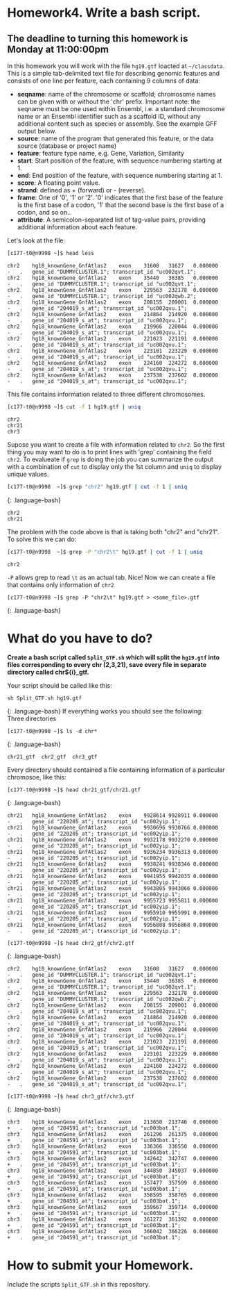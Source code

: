 
# Homework4. Write a bash script.  

## The deadline to turning this homework is **Monday at 11:00:00pm**   

In this homework you will work with the file `hg19.gtf` loacted at `~/classdata`. This is a simple tab-delimited text file for describing genomic features and 
consists of one line per feature, each containing 9 columns of data:  

- **seqname**: name of the chromosome or scaffold; chromosome names can be given with or without the 'chr' prefix. Important note: the seqname must be one used within Ensembl, i.e. a standard chromosome name or an Ensembl identifier such as a scaffold ID, without any additional content such as species or assembly. See the example GFF output below.  
- **source**: name of the program that generated this feature, or the data source (database or project name)  
- **feature**: feature type name, e.g. Gene, Variation, Similarity  
- **start**: Start position of the feature, with sequence numbering starting at 1.  
- **end**: End position of the feature, with sequence numbering starting at 1.  
- **score**: A floating point value.  
- **strand**: defined as + (forward) or - (reverse).  
- **frame**: One of '0', '1' or '2'. '0' indicates that the first base of the feature is the first base of a codon, '1' that the second base is the first base of a codon, and so on..  
- **attribute**: A semicolon-separated list of tag-value pairs, providing additional information about each feature.  

Let's look at the file:  
```bash
[c177-t0@n9998 ~]$ head less
```

```
chr2	hg18_knownGene_GnfAtlas2	exon	31608	31627	0.000000	-	.	gene_id "DUMMYCLUSTER.1"; transcript_id "uc002qvt.1";
chr2	hg18_knownGene_GnfAtlas2	exon	35440	36385	0.000000	-	.	gene_id "DUMMYCLUSTER.1"; transcript_id "uc002qvt.1";
chr2	hg18_knownGene_GnfAtlas2	exon	229563	232178	0.000000	-	.	gene_id "DUMMYCLUSTER.1"; transcript_id "uc002qwb.2";
chr2	hg18_knownGene_GnfAtlas2	exon	208155	209001	0.000000	-	.	gene_id "204019_s_at"; transcript_id "uc002qvu.1";
chr2	hg18_knownGene_GnfAtlas2	exon	214864	214920	0.000000	-	.	gene_id "204019_s_at"; transcript_id "uc002qvu.1";
chr2	hg18_knownGene_GnfAtlas2	exon	219966	220044	0.000000	-	.	gene_id "204019_s_at"; transcript_id "uc002qvu.1";
chr2	hg18_knownGene_GnfAtlas2	exon	221023	221191	0.000000	-	.	gene_id "204019_s_at"; transcript_id "uc002qvu.1";
chr2	hg18_knownGene_GnfAtlas2	exon	223101	223229	0.000000	-	.	gene_id "204019_s_at"; transcript_id "uc002qvu.1";
chr2	hg18_knownGene_GnfAtlas2	exon	224160	224272	0.000000	-	.	gene_id "204019_s_at"; transcript_id "uc002qvu.1";
chr2	hg18_knownGene_GnfAtlas2	exon	237538	237602	0.000000	-	.	gene_id "204019_s_at"; transcript_id "uc002qvu.1";
```

This file contains information related to three different chromosomes.  

```bash
[c177-t0@n9998 ~]$ cut -f 1 hg19.gtf | uniq
```
~~~
chr2
chr21
chr3
~~~

Supose you want to create a file with information related to `chr2`. So the first thing 
you may want to do is to print lines with 'grep' containing the field `chr2`. To evalueate if `grep` is doing the job you can
summarize the output with a combination of 
`cut` to display only the 1st column and `uniq` to display unique values.  

```bash
[c177-t0@n9998  ~]$ grep "chr2" hg19.gtf | cut -f 1 | uniq
```
{:  .language-bash}
~~~
chr2
chr21
~~~

The problem with the code above is that is taking both "chr2" and "chr21". To solve this we can do:  

```bash
[c177-t0@n9998  ~]$ grep -P "chr2\t" hg19.gtf | cut -f 1 | uniq
```
~~~
chr2
~~~
`-P` allows grep to read `\t` as an actual tab. Nice! Now we can create a file that contains only information of `chr2`

~~~
[c177-t0@n9998 ~]$ grep -P "chr2\t" hg19.gtf > <some_file>.gtf
~~~
{:  .language-bash}


# What do you have to do?    
**Create a bash script called `Split_GTF.sh`  which will split the `hg19.gtf` into files corresponding to every chr (2,3,21), 
save every file in separate directory called chr${i}_gtf.**

Your script should be called like this:  
~~~
sh Split_GTF.sh hg19.gtf   
~~~
{:  .language-bash}
If everything works you should see the following:  
Three directories  
~~~
[c177-t0@n9998 ~]$ ls -d chr*
~~~
{:  .language-bash}
~~~
chr21_gtf  chr2_gtf  chr3_gtf
~~~

Every directory should contained a file containing information of a particular chromosoe, like this:  
~~~
[c177-t0@n9998 ~]$ head chr21_gtf/chr21.gtf
~~~
{:  .language-bash}
~~~
chr21	hg18_knownGene_GnfAtlas2	exon	9928614	9928911	0.000000	-	.	gene_id "220205_at"; transcript_id "uc002yip.1";
chr21	hg18_knownGene_GnfAtlas2	exon	9930696	9930766	0.000000	-	.	gene_id "220205_at"; transcript_id "uc002yip.1";
chr21	hg18_knownGene_GnfAtlas2	exon	9932178	9932270	0.000000	-	.	gene_id "220205_at"; transcript_id "uc002yip.1";
chr21	hg18_knownGene_GnfAtlas2	exon	9936234	9936313	0.000000	-	.	gene_id "220205_at"; transcript_id "uc002yip.1";
chr21	hg18_knownGene_GnfAtlas2	exon	9938241	9938346	0.000000	-	.	gene_id "220205_at"; transcript_id "uc002yip.1";
chr21	hg18_knownGene_GnfAtlas2	exon	9941955	9942035	0.000000	-	.	gene_id "220205_at"; transcript_id "uc002yip.1";
chr21	hg18_knownGene_GnfAtlas2	exon	9943805	9943866	0.000000	-	.	gene_id "220205_at"; transcript_id "uc002yip.1";
chr21	hg18_knownGene_GnfAtlas2	exon	9955723	9955811	0.000000	-	.	gene_id "220205_at"; transcript_id "uc002yip.1";
chr21	hg18_knownGene_GnfAtlas2	exon	9955910	9955991	0.000000	-	.	gene_id "220205_at"; transcript_id "uc002yip.1";
chr21	hg18_knownGene_GnfAtlas2	exon	9956808	9956868	0.000000	-	.	gene_id "220205_at"; transcript_id "uc002yip.1";
~~~
~~~
[c177-t0@n9998 ~]$ head chr2_gtf/chr2.gtf
~~~
{:  .language-bash}
~~~
chr2	hg18_knownGene_GnfAtlas2	exon	31608	31627	0.000000	-	.	gene_id "DUMMYCLUSTER.1"; transcript_id "uc002qvt.1";
chr2	hg18_knownGene_GnfAtlas2	exon	35440	36385	0.000000	-	.	gene_id "DUMMYCLUSTER.1"; transcript_id "uc002qvt.1";
chr2	hg18_knownGene_GnfAtlas2	exon	229563	232178	0.000000	-	.	gene_id "DUMMYCLUSTER.1"; transcript_id "uc002qwb.2";
chr2	hg18_knownGene_GnfAtlas2	exon	208155	209001	0.000000	-	.	gene_id "204019_s_at"; transcript_id "uc002qvu.1";
chr2	hg18_knownGene_GnfAtlas2	exon	214864	214920	0.000000	-	.	gene_id "204019_s_at"; transcript_id "uc002qvu.1";
chr2	hg18_knownGene_GnfAtlas2	exon	219966	220044	0.000000	-	.	gene_id "204019_s_at"; transcript_id "uc002qvu.1";
chr2	hg18_knownGene_GnfAtlas2	exon	221023	221191	0.000000	-	.	gene_id "204019_s_at"; transcript_id "uc002qvu.1";
chr2	hg18_knownGene_GnfAtlas2	exon	223101	223229	0.000000	-	.	gene_id "204019_s_at"; transcript_id "uc002qvu.1";
chr2	hg18_knownGene_GnfAtlas2	exon	224160	224272	0.000000	-	.	gene_id "204019_s_at"; transcript_id "uc002qvu.1";
chr2	hg18_knownGene_GnfAtlas2	exon	237538	237602	0.000000	-	.	gene_id "204019_s_at"; transcript_id "uc002qvu.1";
~~~
~~~
[c177-t0@n9998 ~]$ head chr3_gtf/chr3.gtf
~~~
{:  .language-bash}
~~~
chr3	hg18_knownGene_GnfAtlas2	exon	213650	213746	0.000000	+	.	gene_id "204591_at"; transcript_id "uc003bot.1";
chr3	hg18_knownGene_GnfAtlas2	exon	261296	261375	0.000000	+	.	gene_id "204591_at"; transcript_id "uc003bot.1";
chr3	hg18_knownGene_GnfAtlas2	exon	336366	336550	0.000000	+	.	gene_id "204591_at"; transcript_id "uc003bot.1";
chr3	hg18_knownGene_GnfAtlas2	exon	342642	342747	0.000000	+	.	gene_id "204591_at"; transcript_id "uc003bot.1";
chr3	hg18_knownGene_GnfAtlas2	exon	344850	345037	0.000000	+	.	gene_id "204591_at"; transcript_id "uc003bot.1";
chr3	hg18_knownGene_GnfAtlas2	exon	357477	357599	0.000000	+	.	gene_id "204591_at"; transcript_id "uc003bot.1";
chr3	hg18_knownGene_GnfAtlas2	exon	358595	358765	0.000000	+	.	gene_id "204591_at"; transcript_id "uc003bot.1";
chr3	hg18_knownGene_GnfAtlas2	exon	359667	359714	0.000000	+	.	gene_id "204591_at"; transcript_id "uc003bot.1";
chr3	hg18_knownGene_GnfAtlas2	exon	361272	361392	0.000000	+	.	gene_id "204591_at"; transcript_id "uc003bot.1";
chr3	hg18_knownGene_GnfAtlas2	exon	366042	366226	0.000000	+	.	gene_id "204591_at"; transcript_id "uc003bot.1";
~~~

# How to submit your Homework. 
Include the scripts `Split_GTF.sh` in this repository.  
